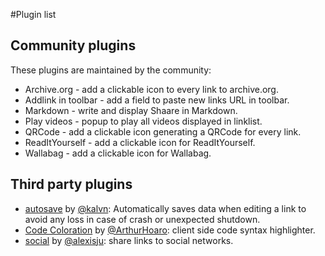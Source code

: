 #Plugin list
## Community plugins

These plugins are maintained by the community:

  * Archive.org - add a clickable icon to every link to archive.org.
  * Addlink in toolbar - add a field to paste new links URL in toolbar.
  * Markdown - write and display Shaare in Markdown.
  * Play videos - popup to play all videos displayed in linklist.
  * QRCode - add a clickable icon generating a QRCode for every link.
  * ReadItYourself - add a clickable icon for ReadItYourself.
  * Wallabag - add a clickable icon for Wallabag.

## Third party plugins

  * [autosave](https://github.com/kalvn/shaarli-plugin-autosave) by [@kalvn](https://github.com/kalvn): Automatically saves data when editing a link to avoid any loss in case of crash or unexpected shutdown.[](.html)
  * [Code Coloration](https://github.com/ArthurHoaro/code-coloration) by [@ArthurHoaro](https://github.com/ArthurHoaro): client side code syntax highlighter.[](.html)
  * [social](https://github.com/alexisju/social) by [@alexisju](https://github.com/alexisju): share links to social networks.[](.html)
